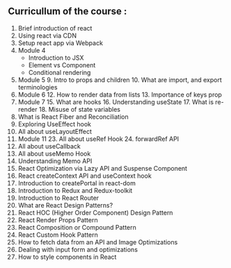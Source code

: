 ## Curricullum of the course :

1. Brief introduction of react
2. Using react via CDN
3. Setup react app via Webpack
4. Module 4
	- Introduction to JSX
	- Element vs Component
	- Conditional rendering
8. Module 5
	9. Intro to props and children 
	10. What are import, and export terminologies
11. Module 6
	12. How to render data from lists 
	13. Importance of keys prop
14. Module 7
	15. What are hooks
	16. Understanding useState
	17. What is re-render
	18. Misuse of state variables
19. What is React Fiber and Reconciliation
20. Exploring UseEffect hook
21. All about useLayoutEffect
22. Module 11
	23. All about useRef Hook 
	24. forwardRef API
25.  All about useCallback
26. All about useMemo Hook
27. Understanding Memo API
28. React Optimization via Lazy API and Suspense Component
29. React createContext API and useContext hook
30. Introduction to createPortal in react-dom
31. Introduction to Redux and Redux-toolkit
32. Introduction to React Router
33. What are React Design Patterns?
34. React HOC (Higher Order Component) Design Pattern
35. React Render Props Pattern
36. React Composition or Compound Pattern
37. React Custom Hook Pattern
38. How to fetch data from an API and Image Optimizations
39. Dealing with input form and optimizations
40. How to style components in React
